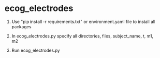 # ecog_electrodes
1. Use "pip install -r requirements.txt" or environment.yaml file to install all packages

2. In ecog_electrodes.py specify all directories, files, subject_name, t, m1, m2

3. Run ecog_electrodes.py
